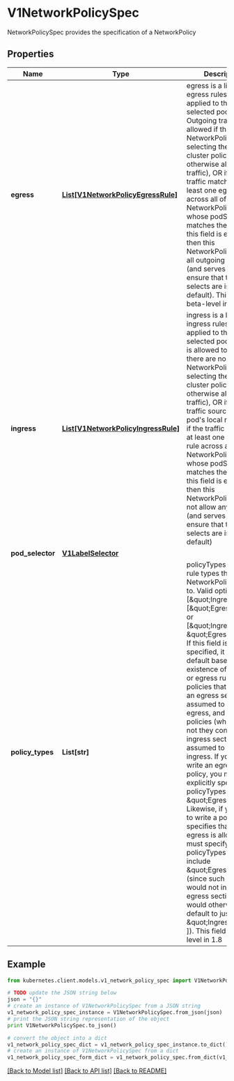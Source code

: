 # V1NetworkPolicySpec

NetworkPolicySpec provides the specification of a NetworkPolicy

## Properties
Name | Type | Description | Notes
------------ | ------------- | ------------- | -------------
**egress** | [**List[V1NetworkPolicyEgressRule]**](V1NetworkPolicyEgressRule.md) | egress is a list of egress rules to be applied to the selected pods. Outgoing traffic is allowed if there are no NetworkPolicies selecting the pod (and cluster policy otherwise allows the traffic), OR if the traffic matches at least one egress rule across all of the NetworkPolicy objects whose podSelector matches the pod. If this field is empty then this NetworkPolicy limits all outgoing traffic (and serves solely to ensure that the pods it selects are isolated by default). This field is beta-level in 1.8 | [optional] 
**ingress** | [**List[V1NetworkPolicyIngressRule]**](V1NetworkPolicyIngressRule.md) | ingress is a list of ingress rules to be applied to the selected pods. Traffic is allowed to a pod if there are no NetworkPolicies selecting the pod (and cluster policy otherwise allows the traffic), OR if the traffic source is the pod&#39;s local node, OR if the traffic matches at least one ingress rule across all of the NetworkPolicy objects whose podSelector matches the pod. If this field is empty then this NetworkPolicy does not allow any traffic (and serves solely to ensure that the pods it selects are isolated by default) | [optional] 
**pod_selector** | [**V1LabelSelector**](V1LabelSelector.md) |  | 
**policy_types** | **List[str]** | policyTypes is a list of rule types that the NetworkPolicy relates to. Valid options are [\&quot;Ingress\&quot;], [\&quot;Egress\&quot;], or [\&quot;Ingress\&quot;, \&quot;Egress\&quot;]. If this field is not specified, it will default based on the existence of ingress or egress rules; policies that contain an egress section are assumed to affect egress, and all policies (whether or not they contain an ingress section) are assumed to affect ingress. If you want to write an egress-only policy, you must explicitly specify policyTypes [ \&quot;Egress\&quot; ]. Likewise, if you want to write a policy that specifies that no egress is allowed, you must specify a policyTypes value that include \&quot;Egress\&quot; (since such a policy would not include an egress section and would otherwise default to just [ \&quot;Ingress\&quot; ]). This field is beta-level in 1.8 | [optional] 

## Example

```python
from kubernetes.client.models.v1_network_policy_spec import V1NetworkPolicySpec

# TODO update the JSON string below
json = "{}"
# create an instance of V1NetworkPolicySpec from a JSON string
v1_network_policy_spec_instance = V1NetworkPolicySpec.from_json(json)
# print the JSON string representation of the object
print V1NetworkPolicySpec.to_json()

# convert the object into a dict
v1_network_policy_spec_dict = v1_network_policy_spec_instance.to_dict()
# create an instance of V1NetworkPolicySpec from a dict
v1_network_policy_spec_form_dict = v1_network_policy_spec.from_dict(v1_network_policy_spec_dict)
```
[[Back to Model list]](../README.md#documentation-for-models) [[Back to API list]](../README.md#documentation-for-api-endpoints) [[Back to README]](../README.md)


